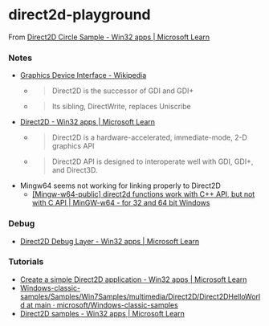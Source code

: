 direct2d-playground
===================
From [Direct2D Circle Sample - Win32 apps | Microsoft Learn](https://learn.microsoft.com/en-us/windows/win32/learnwin32/direct2d-circle-sample)

### Notes
- [Graphics Device Interface - Wikipedia](https://en.wikipedia.org/wiki/Graphics_Device_Interface)
  - > Direct2D is the successor of GDI and GDI+
  - > Its sibling, DirectWrite, replaces Uniscribe
- [Direct2D - Win32 apps | Microsoft Learn](https://learn.microsoft.com/en-us/windows/win32/direct2d/direct2d-portal)
  - > Direct2D is a hardware-accelerated, immediate-mode, 2-D graphics API 
  - > Direct2D API is designed to interoperate well with GDI, GDI+, and Direct3D.
- Mingw64 seems not working for linking properly to Direct2D
  - [[Mingw-w64-public] direct2d functions work with C++ API, but not with C API | MinGW-w64 - for 32 and 64 bit Windows](https://sourceforge.net/p/mingw-w64/mailman/message/37417555/)

### Debug
- [Direct2D Debug Layer - Win32 apps | Microsoft Learn](https://learn.microsoft.com/en-us/windows/win32/direct2d/direct2ddebuglayer-portal)

### Tutorials
- [Create a simple Direct2D application - Win32 apps | Microsoft Learn](https://learn.microsoft.com/en-us/windows/win32/direct2d/direct2d-quickstart)
- [Windows-classic-samples/Samples/Win7Samples/multimedia/Direct2D/Direct2DHelloWorld at main · microsoft/Windows-classic-samples](https://github.com/microsoft/Windows-classic-samples/tree/main/Samples/Win7Samples/multimedia/Direct2D/Direct2DHelloWorld)
- [Direct2D samples - Win32 apps | Microsoft Learn](https://learn.microsoft.com/en-us/windows/win32/direct2d/d2d-samples)
